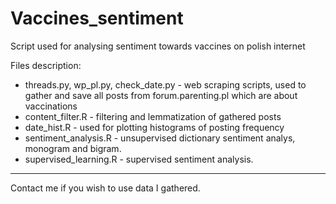 # Vaccines_sentiment
Script used for analysing sentiment towards vaccines on polish internet

Files description:
* threads.py, wp_pl.py, check_date.py - web scraping scripts, used to gather and save all posts from forum.parenting.pl which are about vaccinations
* content_filter.R - filtering and lemmatization of gathered posts
* date_hist.R - used for plotting histograms of posting frequency
* sentiment_analysis.R - unsupervised dictionary sentiment analys, monogram and bigram.
* supervised_learning.R - supervised sentiment analysis.

___
Contact me if you wish to use data I gathered. 
